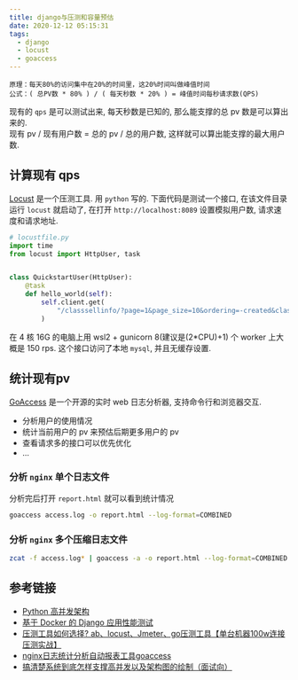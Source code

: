 ```yaml
---
title: django与压测和容量预估
date: 2020-12-12 05:15:31
tags:
  - django
  - locust
  - goaccess
---
```


>
    原理：每天80%的访问集中在20%的时间里，这20%时间叫做峰值时间
    公式：( 总PV数 * 80% ) / ( 每天秒数 * 20% ) = 峰值时间每秒请求数(QPS)    


现有的 `qps` 是可以测试出来, 每天秒数是已知的, 那么能支撑的总 pv 数是可以算出来的.    
现有 pv / 现有用户数 = 总的 pv / 总的用户数, 这样就可以算出能支撑的最大用户数. 



## 计算现有 qps
[Locust](https://github.com/locustio/locust) 是一个压测工具. 用 `python` 写的.
下面代码是测试一个接口, 在该文件目录运行 `locust` 就启动了, 在打开 `http://localhost:8089` 设置模拟用户数, 请求速度和请求地址.

```python
# locustfile.py
import time
from locust import HttpUser, task


class QuickstartUser(HttpUser):
    @task
    def hello_world(self):
        self.client.get(
            "/classsellinfo/?page=1&page_size=10&ordering=-created&class_price__gt=0.1"
        )

```

在 4 核 16G 的电脑上用 wsl2 + gunicorn 8(建议是(2*CPU)+1) 个 worker 上大概是 150 rps. 这个接口访问了本地 `mysql`, 并且无缓存设置.

## 统计现有pv
[GoAccess](https://goaccess.io/) 是一个开源的实时 web 日志分析器, 支持命令行和浏览器交互.
- 分析用户的使用情况
- 统计当前用户的 pv 来预估后期更多用户的 pv
- 查看请求多的接口可以优先优化
- ...

### 分析 `nginx` 单个日志文件
分析完后打开 `report.html` 就可以看到统计情况
```bash
goaccess access.log -o report.html --log-format=COMBINED
```

### 分析 `nginx` 多个压缩日志文件
```bash
zcat -f access.log* | goaccess -a -o report.html --log-format=COMBINED
```


## 参考链接
- [Python 高并发架构](https://www.cnblogs.com/xinzaiyuan/p/12436975.html)
- [基于 Docker 的 Django 应用性能测试](https://www.chenshaowen.com/blog/django-application-performance-test-based-on-docker.html)
- [压测工具如何选择? ab、locust、Jmeter、go压测工具【单台机器100w连接压测实战】](https://segmentfault.com/a/1190000020211494)
- [nginx日志统计分析自动报表工具goaccess](https://yq.aliyun.com/articles/695263)
- [搞清楚系统到底怎样支撑高并发以及架构图的绘制（面试向）](https://v3u.cn/a_id_95)
